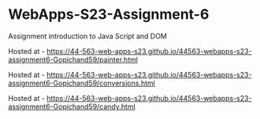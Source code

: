 
# WebApps-S23-Assignment-6
Assignment introduction to Java Script and DOM

Hosted at - https://44-563-web-apps-s23.github.io/44563-webapps-s23-assignment6-Gopichand59/painter.html <br>

Hosted at - https://44-563-web-apps-s23.github.io/44563-webapps-s23-assignment6-Gopichand59/conversions.html<br>

Hosted at - https://44-563-web-apps-s23.github.io/44563-webapps-s23-assignment6-Gopichand59/candy.html<br>
